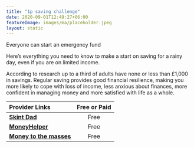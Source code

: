 ```yaml
---
title: "1p saving challenge"
date: 2020-09-01T12:49:27+06:00
featureImage: images/ma/placeholder.jpeg
layout: static
---
```


Everyone can start an emergency fund

Here’s everything you need to know to make a start on saving for a rainy day, even if you are on limited income.

According to research up to a third of adults have none or less than £1,000 in savings. Regular saving provides good financial resilience, making you more likely to cope with loss of income, less anxious about finances, more confident in managing money and more satisfied with life as a whole.

| Provider Links      | Free or Paid  |  
| :-----------          | :--------------:      |  
| [**Skint Dad**](https://skintdad.co.uk/skint-52-week-saving-challenge/) | Free | 
| [**MoneyHelper**](https://www.moneyhelper.org.uk/en/savings/how-to-save/getting-into-the-savings-habit) | Free | 
| [**Money to the masses**](https://moneytothemasses.com/banking/best-savings-apps-in-the-uk-how-to-save-money-using-your-smartphone) | Free | 
  

<br/><br/>







